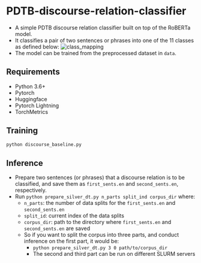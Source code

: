 # PDTB-discourse-relation-classifier
- A simple PDTB discourse relation classifier built on top of the RoBERTa model.
- It classifies a pair of two sentences or phrases into one of the 11 classes as defined below:
  ![class_mapping](https://user-images.githubusercontent.com/3746478/143455314-71f783d1-171c-4456-878d-6a93c6e666d8.png)
- The model can be trained from the preprocessed dataset in `data`.

## Requirements
- Python 3.6+
- Pytorch
- Huggingface
- Pytorch Lightning
- TorchMetrics

## Training
```bash
python discourse_baseline.py
```

## Inference
- Prepare two sentences (or phrases) that a discourse relation is to be classified, and save them as `first_sents.en` and `second_sents.en`, respectively.
- Run `python prepare_silver_dt.py n_parts split_ind corpus_dir` where:
  - `n_parts`: the number of data splits for the `first_sents.en` and `second_sents.en`
  - `split_id`: current index of the data splits
  - `corpus_dir`: path to the directory where `first_sents.en` and `second_sents.en` are saved
  - So if you want to split the corpus into three parts, and conduct inference on the first part, it would be:
    - `python prepare_silver_dt.py 3 0 path/to/corpus_dir`
    - The second and third part can be run on different SLURM servers